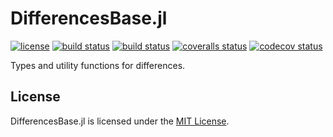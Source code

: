 # DifferencesBase.jl

[![license](https://img.shields.io/badge/license-MIT-blue.svg)](https://github.com/laschuet/DifferencesBase.jl/blob/master/LICENSE.txt)
[![build status](https://travis-ci.org/laschuet/DifferencesBase.jl.svg?branch=master)](https://travis-ci.org/laschuet/DifferencesBase.jl)
[![build status](https://ci.appveyor.com/api/projects/status/0xk1rnv9jxys0a0n/branch/master?svg=true)](https://ci.appveyor.com/project/laschuet/differencesbase-jl/branch/master)
[![coveralls status](https://coveralls.io/repos/github/laschuet/DifferencesBase.jl/badge.svg?branch=master)](https://coveralls.io/github/laschuet/DifferencesBase.jl?branch=master)
[![codecov status](https://codecov.io/gh/laschuet/DifferencesBase.jl/branch/master/graph/badge.svg)](https://codecov.io/gh/laschuet/DifferencesBase.jl)

Types and utility functions for differences.

## License

DifferencesBase.jl is licensed under the [MIT License](./LICENSE.txt).
